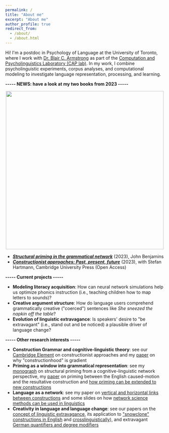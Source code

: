 ```yaml
---
permalink: /
title: "About me"
excerpt: "About me"
author_profile: true
redirect_from: 
  - /about/
  - /about.html
---
```


Hi! I'm a postdoc in Psychology of Language at the University of Toronto, where I work with <a href="http://blairarmstrong.net/">Dr. Blair C. Armstrong</a> as part of the <a href="https://www.utsc.utoronto.ca/labs/caplab/">Computation and Psycholinguistics Laboratory (CAP lab)</a>. 
In my work, I combine psycholinguistic experiments, corpus analyses, and computational modeling to investigate language representation, processing, and learning.

<b>----- NEWS: have a look at my two books from 2023 -----</b>

<p align="center">
<img src="https://tungerer.github.io/images/Book_covers_2023.jpg" width="500" />
</p>

<ul>
  <li><b><i><a href="https://doi.org/10.1075/cal.35">Structural priming in the grammatical network</a></i></b> (2023), John Benjamins</li>
  <li><b><i><a href="https://doi.org/10.1017/9781009308717">Constructionist approaches: Past, present, future</a></i></b> (2023), with Stefan Hartmann, Cambridge University Press (Open Access)</li>
</ul>

<b>----- Current projects -----</b>
<ul>
  <li><b>Modeling literacy acquisition</b>: How can neural network simulations help us optimize phonics instruction (i.e., teaching children how to map letters to sounds)?</li>
  <li><b>Creative argument structure</b>: How do language users comprehend grammatically creative ("coerced") sentences like <i>She sneezed the napkin off the table</i>?</li>
  <li><b>Evolution of linguistic extravagance</b>: Is speakers' desire to "be extravagant" (i.e., stand out and be noticed) a plausible driver of language change?</li>
</ul>

<b>----- Other research interests -----</b>
<ul>
  <li><b>Construction Grammar and cognitive-linguistic theory</b>: see our <a href="https://doi.org/10.1017/9781009308717">Cambridge Element</a> on constructionist approaches and my <a href="https://doi.org/10.24338/cons-543">paper</a> on why "constructionhood" is gradient</li>
  <li><b>Priming as a window into grammatical representation</b>: see my <a href="https://doi.org/10.1075/cal.35">monograph</a> on structural priming from a cognitive-linguistic network perspective, my <a href="https://doi.org/10.1515/cog-2020-0016">paper</a> on priming between the English caused-motion and the resultative construction and <a href="https://doi.org/10.1515/gcla-2022-0008">how priming can be extended to new constructions</a></li>
  <li><b>Language as a network</b>: see my paper on <a href="https://www.jbe-platform.com/content/journals/10.1075/cf.22011.ung">vertical and horizontal links between constructions</a> and some slides on how <a href="https://tungerer.github.io/files/Ungerer-2021-Network-science-methods.pdf">network science methods can be used in linguistics</a></li>
  <li><b>Creativity in language and language change</b>: see our papers on the <a href="https://doi.org/10.1075/bjl.00058.ung">concept of linguistic extravagance</a>, its application to <a href="https://doi.org/10.1017/S0022226723000117">"snowclone" constructions in English</a> and <a href="https://doi.org/10.7203/QF.29.28712">crosslinguistically</a>), and extravagant <a href="https://doi.org/10.1515/9783110753059-003">German quantifiers and degree modifiers</a></li>
</ul>
